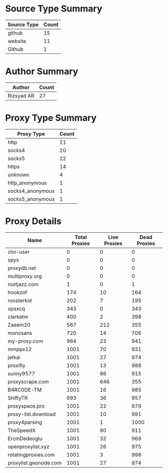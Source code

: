 # Source Type Summary

| Source Type | Count |
|-------------|-------|
| github | 15 |
| website | 11 |
| Github | 1 |


# Author Summary

| Author | Count |
|--------|-------|
| Rizsyad AR | 27 |


# Proxy Type Summary

| Proxy Type | Count |
|------------|-------|
| http | 21 |
| socks4 | 20 |
| socks5 | 22 |
| https | 14 |
| unknown | 4 |
| http_anonymous | 1 |
| socks4_anonymous | 1 |
| socks5_anonymous | 1 |


# Proxy Details

| Name | Total Proxies | Live Proxies | Dead Proxies |
|------|---------------|--------------|---------------|
| zloi-user | 0 | 0 | 0 |
| spys | 0 | 0 | 0 |
| proxydb.net | 0 | 0 | 0 |
| multiproxy.org | 0 | 0 | 0 |
| rootjazz.com | 1 | 0 | 1 |
| hookzof | 174 | 10 | 164 |
| roosterkid | 202 | 7 | 195 |
| opsxcq | 343 | 0 | 343 |
| clarketm | 400 | 2 | 398 |
| Zaeem20 | 567 | 212 | 355 |
| monosans | 720 | 14 | 706 |
| my-proxy.com | 964 | 23 | 941 |
| mmppx12 | 1001 | 70 | 931 |
| jetkai | 1001 | 27 | 974 |
| proxifly | 1001 | 13 | 988 |
| sunny9577 | 1001 | 86 | 915 |
| proxyscrape.com | 1001 | 646 | 355 |
| B4RC0DE-TM | 1001 | 16 | 985 |
| ShiftyTR | 993 | 36 | 957 |
| proxyspace.pro | 1001 | 22 | 979 |
| proxy-list.download | 1001 | 10 | 991 |
| proxy4parsing | 1001 | 1 | 1000 |
| TheSpeedX | 1001 | 90 | 911 |
| ErcinDedeoglu | 1001 | 32 | 969 |
| openproxylist.xyz | 1001 | 26 | 975 |
| rotatingproxies.com | 1001 | 3 | 998 |
| proxylist.geonode.com | 1001 | 27 | 974 |
